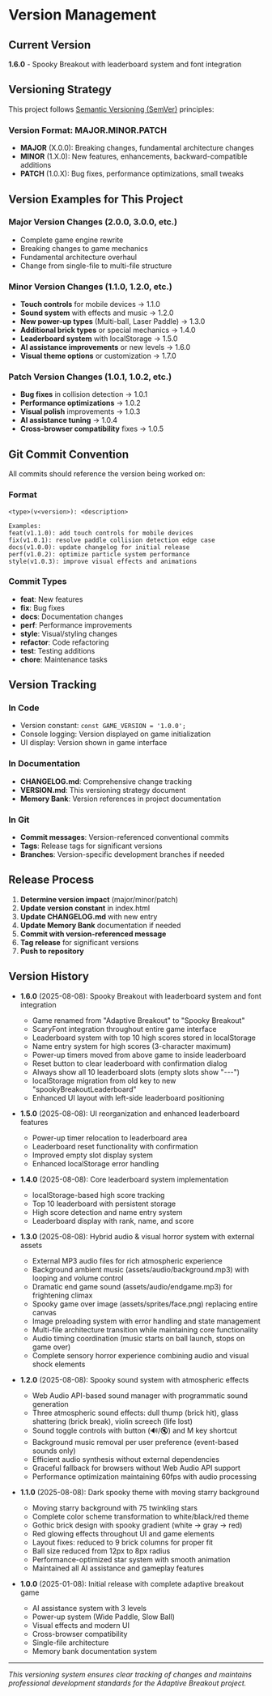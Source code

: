# Version Management

## Current Version
**1.6.0** - Spooky Breakout with leaderboard system and font integration

## Versioning Strategy

This project follows [Semantic Versioning (SemVer)](https://semver.org/) principles:

### Version Format: MAJOR.MINOR.PATCH

- **MAJOR** (X.0.0): Breaking changes, fundamental architecture changes
- **MINOR** (1.X.0): New features, enhancements, backward-compatible additions
- **PATCH** (1.0.X): Bug fixes, performance optimizations, small tweaks

## Version Examples for This Project

### Major Version Changes (2.0.0, 3.0.0, etc.)
- Complete game engine rewrite
- Breaking changes to game mechanics
- Fundamental architecture overhaul
- Change from single-file to multi-file structure

### Minor Version Changes (1.1.0, 1.2.0, etc.)
- **Touch controls** for mobile devices → 1.1.0
- **Sound system** with effects and music → 1.2.0
- **New power-up types** (Multi-ball, Laser Paddle) → 1.3.0
- **Additional brick types** or special mechanics → 1.4.0
- **Leaderboard system** with localStorage → 1.5.0
- **AI assistance improvements** or new levels → 1.6.0
- **Visual theme options** or customization → 1.7.0

### Patch Version Changes (1.0.1, 1.0.2, etc.)
- **Bug fixes** in collision detection → 1.0.1
- **Performance optimizations** → 1.0.2
- **Visual polish** improvements → 1.0.3
- **AI assistance tuning** → 1.0.4
- **Cross-browser compatibility** fixes → 1.0.5

## Git Commit Convention

All commits should reference the version being worked on:

### Format
```
<type>(v<version>): <description>

Examples:
feat(v1.1.0): add touch controls for mobile devices
fix(v1.0.1): resolve paddle collision detection edge case
docs(v1.0.0): update changelog for initial release
perf(v1.0.2): optimize particle system performance
style(v1.0.3): improve visual effects and animations
```

### Commit Types
- **feat**: New features
- **fix**: Bug fixes
- **docs**: Documentation changes
- **perf**: Performance improvements
- **style**: Visual/styling changes
- **refactor**: Code refactoring
- **test**: Testing additions
- **chore**: Maintenance tasks

## Version Tracking

### In Code
- Version constant: `const GAME_VERSION = '1.0.0';`
- Console logging: Version displayed on game initialization
- UI display: Version shown in game interface

### In Documentation
- **CHANGELOG.md**: Comprehensive change tracking
- **VERSION.md**: This versioning strategy document
- **Memory Bank**: Version references in project documentation

### In Git
- **Commit messages**: Version-referenced conventional commits
- **Tags**: Release tags for significant versions
- **Branches**: Version-specific development branches if needed

## Release Process

1. **Determine version impact** (major/minor/patch)
2. **Update version constant** in index.html
3. **Update CHANGELOG.md** with new entry
4. **Update Memory Bank** documentation if needed
5. **Commit with version-referenced message**
6. **Tag release** for significant versions
7. **Push to repository**

## Version History

- **1.6.0** (2025-08-08): Spooky Breakout with leaderboard system and font integration
  - Game renamed from "Adaptive Breakout" to "Spooky Breakout"
  - ScaryFont integration throughout entire game interface
  - Leaderboard system with top 10 high scores stored in localStorage
  - Name entry system for high scores (3-character maximum)
  - Power-up timers moved from above game to inside leaderboard
  - Reset button to clear leaderboard with confirmation dialog
  - Always show all 10 leaderboard slots (empty slots show "---")
  - localStorage migration from old key to new "spookyBreakoutLeaderboard"
  - Enhanced UI layout with left-side leaderboard positioning

- **1.5.0** (2025-08-08): UI reorganization and enhanced leaderboard features
  - Power-up timer relocation to leaderboard area
  - Leaderboard reset functionality with confirmation
  - Improved empty slot display system
  - Enhanced localStorage error handling

- **1.4.0** (2025-08-08): Core leaderboard system implementation
  - localStorage-based high score tracking
  - Top 10 leaderboard with persistent storage
  - High score detection and name entry system
  - Leaderboard display with rank, name, and score

- **1.3.0** (2025-08-08): Hybrid audio & visual horror system with external assets
  - External MP3 audio files for rich atmospheric experience
  - Background ambient music (assets/audio/background.mp3) with looping and volume control
  - Dramatic end game sound (assets/audio/endgame.mp3) for frightening climax
  - Spooky game over image (assets/sprites/face.png) replacing entire canvas
  - Image preloading system with error handling and state management
  - Multi-file architecture transition while maintaining core functionality
  - Audio timing coordination (music starts on ball launch, stops on game over)
  - Complete sensory horror experience combining audio and visual shock elements

- **1.2.0** (2025-08-08): Spooky sound system with atmospheric effects
  - Web Audio API-based sound manager with programmatic sound generation
  - Three atmospheric sound effects: dull thump (brick hit), glass shattering (brick break), violin screech (life lost)
  - Sound toggle controls with button (🔊/🔇) and M key shortcut
  - Background music removal per user preference (event-based sounds only)
  - Efficient audio synthesis without external dependencies
  - Graceful fallback for browsers without Web Audio API support
  - Performance optimization maintaining 60fps with audio processing

- **1.1.0** (2025-08-08): Dark spooky theme with moving starry background
  - Moving starry background with 75 twinkling stars
  - Complete color scheme transformation to white/black/red theme
  - Gothic brick design with spooky gradient (white → gray → red)
  - Red glowing effects throughout UI and game elements
  - Layout fixes: reduced to 9 brick columns for proper fit
  - Ball size reduced from 12px to 8px radius
  - Performance-optimized star system with smooth animation
  - Maintained all AI assistance and gameplay features

- **1.0.0** (2025-01-08): Initial release with complete adaptive breakout game
  - AI assistance system with 3 levels
  - Power-up system (Wide Paddle, Slow Ball)
  - Visual effects and modern UI
  - Cross-browser compatibility
  - Single-file architecture
  - Memory bank documentation system

---

*This versioning system ensures clear tracking of changes and maintains professional development standards for the Adaptive Breakout project.*

